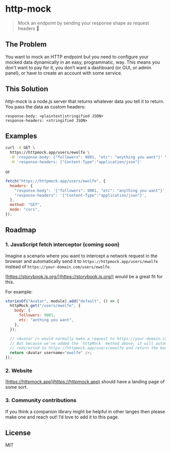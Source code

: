 # http-mock

> Mock an endpoint by sending your response shape as request headers 🤯

## The Problem

You want to mock an HTTP endpoint but you need to configure your mocked data dynamically in an easy, programmatic, way. This means you don't want to pay for it, you don’t want a dashboard (or GUI, or admin panel), or have to create an account with some service.

## This Solution

_http-mock_ is a node.js server that returns whatever data you tell it to return. You pass the data as custom headers:

```
response-body: <plaintext|stringified JSON>
response-headers: <stringified JSON>
```

## Examples

```sh
curl -X GET \
  https://httpmock.app/users/ewolfe \
  -H 'response-body: {"followers": 9001, "etc": "anything you want"}' \
  -H 'response-headers: {"Content-Type":"application/json"}'
```

or

```js
fetch("https://httpmock.app/users/ewolfe", {
  headers: {
    "response-body": '{"followers": 9001, "etc": "anything you want"}',
    "response-headers": '{"Content-Type":"application/json"}',
  },
  method: "GET",
  mode: "cors",
});
```

## Roadmap

### 1. JavaScript fetch interceptor (coming soon)

Imagine a scenario where you want to intercept a network request in the browser and automatically send it to `https://httpmock.app/users/ewolfe` instead of `https://your-domain.com/users/ewolfe`.

[https://storybook.js.org/](https://storybook.js.org/) would be a great fit for this.

For example:

```js
storiesOf("Avatar", module).add("default", () => {
  httpMock.get("/users/ewolfe", {
    body: {
      followers: 9001,
      etc: "anthing you want",
    },
  });

  // <Avatar /> would normally make a request to https://your-domain.com/users/ewolfe
  // But because we’ve added the `httpMock` method above, it will automatically get
  // redirected to https://httpmock.app/users/ewolfe and return the body we configured
  return <Avatar username="ewolfe" />;
});
```

### 2. Website

[https://httpmock.app](https://httpmock.app) should have a landing page of some sort.

### 3. Community contributions

If you think a companion library might be helpful in other langes then please make one and reach out! I’d love to add it to this page.

## License

MIT
